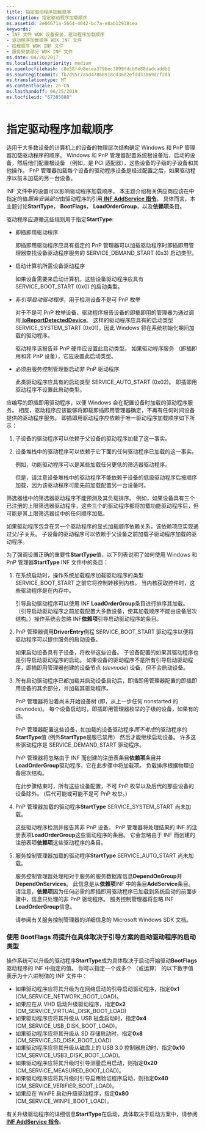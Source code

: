 ```yaml
---
title: 指定驱动程序加载顺序
description: 指定驱动程序加载顺序
ms.assetid: 2e06671a-5664-4042-bc7a-e8ab12938cea
keywords:
- INF 文件 WDK 设备安装，驱动程序加载顺序
- 驱动程序加载顺序 WDK INF 文件
- 加载顺序 WDK INF 文件
- 服务安装部分 WDK INF 文件
ms.date: 04/20/2017
ms.localizationpriority: medium
ms.openlocfilehash: c8e58f4b8ecea3796ec3899fdcb0e88dadcaddb1
ms.sourcegitcommit: fb7d95c7a5d47860918cd3602efdd33b69dcf2da
ms.translationtype: MT
ms.contentlocale: zh-CN
ms.lasthandoff: 06/25/2019
ms.locfileid: "67385888"
---
```

# <a name="specifying-driver-load-order"></a>指定驱动程序加载顺序





适用于大多数设备的计算机上的设备的物理层次结构确定 Windows 和 PnP 管理器加载驱动程序的顺序。 Windows 和 PnP 管理器配置系统根设备后，启动的设备，然后他们配置根设备 （例如，是 PCI 适配器），这些设备的子级的子设备和其他操作。 PnP 管理器加载每个设备的驱动程序设备是经过配置之后，如果驱动程序以前未加载的另一台设备。

INF 文件中的设置可以影响驱动程序加载顺序。 本主题介绍相关供应商应该在中指定的值*服务安装部分*由驱动程序的引用[ **INF AddService 指令**](inf-addservice-directive.md)。 具体而言，本主题讨论**StartType**， **BootFlags**， **LoadOrderGroup**，以及**依赖项**条目。

驱动程序应遵循这些规则用于指定**StartType**:

-   即插即用驱动程序

    即插即用驱动程序应具有指定的 PnP 管理器可以加载驱动程序时即插即用管理器查找设备驱动程序服务的 SERVICE_DEMAND_START (0x3) 启动类型。

-   启动计算机所需设备驱动程序

    如果设备需要来启动计算机，这些设备驱动程序应具有 SERVICE_BOOT_START (0x0) 的启动类型。

-   非*引导启动驱动程序*，用于检测设备不是可 PnP 枚举

    对于不是可 PnP 枚举设备，驱动程序报告设备的即插即用的管理器为通过调用[ **IoReportDetectedDevice**](https://docs.microsoft.com/windows-hardware/drivers/ddi/content/ntddk/nf-ntddk-ioreportdetecteddevice)。 这样的驱动程序应具有的启动类型 SERVICE_SYSTEM_START (0x01)，因此 Windows 将在系统初始化期间加载的驱动程序。

    驱动程序该报告非 PnP 硬件应设置此启动类型。 如果驱动程序服务 （即插即用和非 PnP 设备），它应设置此启动类型。

-   必须由服务控制管理器启动非 PnP 驱动程序

    此类驱动程序应具有的启动类型 SERVICE_AUTO_START (0x02)。 即插即用驱动程序不设置此启动类型。

应编写的即插即用驱动程序，以便 Windows 会在配置设备时加载的驱动程序服务。 相反，驱动程序应该能够将卸载即插即用管理器确定，不再有任何时间设备提供的驱动程序服务。 即插即用驱动程序应依赖于唯一驱动程序加载顺序如下所示：

1.  子设备的驱动程序可以依赖于父设备的驱动程序加载了这一事实。

2.  设备堆栈中的驱动程序可以依赖于它下面的任何驱动程序已加载的这一事实。

    例如，功能驱动程序可以是某些加载任何更低的筛选器驱动程序。

    但是，请注意设备堆栈中的驱动程序不能依赖于设备的低级驱动程序后按顺序加载，因为该驱动程序可能先前加载配置另一台设备时。

筛选器组中的筛选器驱动程序不能预测及其负载排序。 例如，如果设备具有三个已注册的上限筛选器驱动程序，这些三个的驱动程序都将加载功能驱动程序后，但可能是其上限筛选器组中的任何顺序加载。

如果驱动程序包含在另一个驱动程序的显式加载顺序依赖关系，该依赖项应实现通过父/子关系。 子设备的驱动程序可以依赖于父设备之前加载子驱动程序加载的驱动程序。

为了强调设置正确的重要性**StartType**值，以下列表说明了如何使用 Windows 和 PnP 管理器**StartType** INF 文件中的条目：

1.  在系统启动时，操作系统加载程序加载驱动程序的类型 SERVICE_BOOT_START 之前它将控制转移到内核。 当内核获取控件时，这些驱动程序是在内存中。

    引导启动驱动程序可以使用 INF **LoadOrderGroup**条目进行排序其加载。 （引导启动驱动程序之前加载配置大多数设备，使其加载顺序不能由设备层次结构。）操作系统会忽略 INF**依赖项**引导启动驱动程序的条目。

2.  PnP 管理器调用**DriverEntry**例程 SERVICE_BOOT_START 驱动程序以便将驱动程序可以提供服务的启动设备。

    如果启动设备具有子设备，将枚举这些设备。 子设备配置的如果其驱动程序也是引导启动驱动程序的启动。 如果设备的驱动程序不是所有引导启动驱动程序，即插即用管理器创建的设备节点 (*devnode*) 设备，但不会启动设备。

3.  所有启动驱动程序已都加载并启动设备启动后，即插即用管理器配置的即插即用设备的其余部分，并加载其驱动程序。

    PnP 管理器将沿着尚未开始设备树 (即，从上一步任何 nonstarted 的 devnodes)。 每个设备启动时，即插即用管理器枚举的子级的设备，如果有的话。

    PnP 管理器配置这些设备，如加载的设备驱动程序*而不考虑*的驱动程序的**StartType**值 (例外**StartType**是服已禁用） 然后才能继续启动设备。 许多这些驱动程序是 SERVICE_DEMAND_START 驱动程序。

    PnP 管理器将忽略由于 INF 而创建的注册表条目**依赖项**条目并**LoadOrderGroup**驱动程序，它在此步骤中将加载项。 负载排序根据物理设备层次结构。

    在此步骤结束时，所有这些设备配置，不可 PnP 枚举以及后代的那些设备的设备除外。 (后代可能或可能不是可 PnP 枚举。)

4.  PnP 管理器加载的驱动程序**StartType** SERVICE_SYSTEM_START 尚未加载。

    这些驱动程序检测并报告其非 PnP 设备。 PnP 管理器将处理结果的 INF 的注册表项**LoadOrderGroup**这些驱动程序的条目。 它会忽略由于 INF 而创建的注册表项**依赖项**这些驱动程序的条目。

5.  服务控制管理器加载的驱动程序**StartType** SERVICE_AUTO_START 尚未加载。

    服务控制管理器处理相对于服务的服务数据库信息**DependOnGroup**并**DependOnServices**。 此信息是从**依赖项**INF 中的条目**AddService**条目。 请注意，**依赖项**因为任何必需的即插即用驱动程序已加载到系统启动的前面步骤中，信息只处理的非 PnP 驱动程序。 服务控制管理器将忽略 INF **LoadOrderGroup**信息。

    请参阅有关服务控制管理器的详细信息的 Microsoft Windows SDK 文档。

### <a name="using-bootflags-to-promote-a-drivers-starttype-at-boot-depending-on-boot-scenario"></a>使用 BootFlags 将提升在具体取决于引导方案的启动驱动程序的启动类型

操作系统可以升级的驱动程序**StartType**成为具体取决于启动开始驱动**BootFlags**驱动程序的 INF 中指定的值。 你可以指定一个或多个 （或运算） 的以下数字值表示为十六进制值的 INF 文件中：

-   如果驱动程序应将其升级为在网络启动的引导启动驱动程序，指定**0x1** (CM_SERVICE_NETWORK_BOOT_LOAD)。
-   如果应在从 VHD 启动升级驱动程序，指定**0x2** (CM_SERVICE_VIRTUAL_DISK_BOOT_LOAD)
-   如果驱动程序应将其升级从 USB 磁盘启动时，指定**0x4** (CM_SERVICE_USB_DISK_BOOT_LOAD)。
-   如果驱动程序应将其升级从 SD 存储启动时，指定**0x8** (CM_SERVICE_SD_DISK_BOOT_LOAD)
-   如果驱动程序应将其升级从磁盘上的 USB 3.0 控制器启动时，指定**0x10** (CM_SERVICE_USB3_DISK_BOOT_LOAD)。
-   如果驱动程序应将其升级时引导测量启用启动，则指定**0x20** (CM_SERVICE_MEASURED_BOOT_LOAD)。
-   如果驱动程序应将其升级时引导启用验证程序启动，则指定**0x40** (CM_SERVICE_VERIFIER_BOOT_LOAD)。
-   如果应在 WinPE 启动升级驱动程序，指定**0x80** (CM_SERVICE_WINPE_BOOT_LOAD)。

有关升级驱动程序的详细信息**StartType**在启动，具体取决于启动方案中，请参阅[ **INF AddService 指令**](inf-addservice-directive.md)。

 

 






